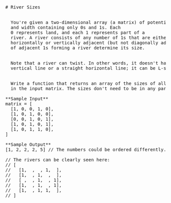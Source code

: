 <pre>
# River Sizes


  You're given a two-dimensional array (a matrix) of potentially unequal height
  and width containing only 0s and 1s. Each
  0 represents land, and each 1 represents part of a
  river. A river consists of any number of 1s that are either
  horizontally or vertically adjacent (but not diagonally adjacent). The number
  of adjacent 1s forming a river determine its size.


  Note that a river can twist. In other words, it doesn't have to be a straight
  vertical line or a straight horizontal line; it can be L-shaped, for example.


  Write a function that returns an array of the sizes of all rivers represented
  in the input matrix. The sizes don't need to be in any particular order.

**Sample Input**
matrix = [
  [1, 0, 0, 1, 0],
  [1, 0, 1, 0, 0],
  [0, 0, 1, 0, 1],
  [1, 0, 1, 0, 1],
  [1, 0, 1, 1, 0],
]

**Sample Output**
[1, 2, 2, 2, 5] // The numbers could be ordered differently.

// The rivers can be clearly seen here:
// [
//   [1,  ,  , 1,  ],
//   [1,  , 1,  ,  ],
//   [ ,  , 1,  , 1],
//   [1,  , 1,  , 1],
//   [1,  , 1, 1,  ],
// ]

</pre>